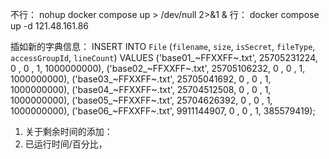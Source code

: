 不行：
nohup docker compose up > /dev/null 2>&1 &
行：
docker compose up -d
121.48.161.86



插如新的字典信息：
INSERT INTO `File` (`filename`, `size`, `isSecret`, `fileType`, `accessGroupId`, `lineCount`) VALUES
 ('base01_~FFXXFF~.txt', 25705231224, 0 , 0 , 1, 1000000000),
 ('base02_~FFXXFF~.txt', 25705106232, 0 , 0 , 1, 1000000000),
 ('base03_~FFXXFF~.txt', 25705041692, 0 , 0 , 1, 1000000000),
 ('base04_~FFXXFF~.txt', 25704512508, 0 , 0 , 1, 1000000000),
 ('base05_~FFXXFF~.txt', 25704626392, 0 , 0 , 1, 1000000000),
 ('base06_~FFXXFF~.txt', 9911144907,   0 , 0 , 1, 385579419);

1. 关于剩余时间的添加：
2. 已运行时间/百分比，